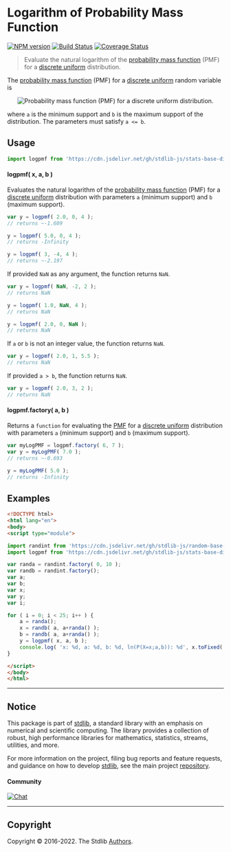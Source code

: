 <!--

@license Apache-2.0

Copyright (c) 2018 The Stdlib Authors.

Licensed under the Apache License, Version 2.0 (the "License");
you may not use this file except in compliance with the License.
You may obtain a copy of the License at

   http://www.apache.org/licenses/LICENSE-2.0

Unless required by applicable law or agreed to in writing, software
distributed under the License is distributed on an "AS IS" BASIS,
WITHOUT WARRANTIES OR CONDITIONS OF ANY KIND, either express or implied.
See the License for the specific language governing permissions and
limitations under the License.

-->

# Logarithm of Probability Mass Function

[![NPM version][npm-image]][npm-url] [![Build Status][test-image]][test-url] [![Coverage Status][coverage-image]][coverage-url] <!-- [![dependencies][dependencies-image]][dependencies-url] -->

> Evaluate the natural logarithm of the [probability mass function][pmf] (PMF) for a [discrete uniform][discrete-uniform-distribution] distribution.

<section class="intro">

The [probability mass function][pmf] (PMF) for a [discrete uniform][discrete-uniform-distribution] random variable is

<!-- <equation class="equation" label="eq:discrete_uniform_pmf" align="center" raw="P(X=x;a,b)=\begin{cases} \frac{1}{b - a + 1} & \text{for } x \in \{ a, \ldots, b \} \\ 0 & \text{otherwise} \end{cases}" alt="Probability mass function (PMF) for a discrete uniform distribution."> -->

<div class="equation" align="center" data-raw-text="P(X=x;a,b)=\begin{cases} \frac{1}{b - a + 1} &amp; \text{for } x \in \{ a, \ldots, b \} \\ 0 &amp; \text{otherwise} \end{cases}" data-equation="eq:discrete_uniform_pmf">
    <img src="https://cdn.jsdelivr.net/gh/stdlib-js/stdlib@591cf9d5c3a0cd3c1ceec961e5c49d73a68374cb/lib/node_modules/@stdlib/stats/base/dists/discrete-uniform/logpmf/docs/img/equation_discrete_uniform_pmf.svg" alt="Probability mass function (PMF) for a discrete uniform distribution.">
    <br>
</div>

<!-- </equation> -->

where `a` is the minimum support and `b` is the maximum support of the distribution. The parameters must satisfy `a <= b`.

</section>

<!-- /.intro -->



<section class="usage">

## Usage

```javascript
import logpmf from 'https://cdn.jsdelivr.net/gh/stdlib-js/stats-base-dists-discrete-uniform-logpmf@esm/index.mjs';
```

#### logpmf( x, a, b )

Evaluates the natural logarithm of the [probability mass function][pmf] (PMF) for a [discrete uniform][discrete-uniform-distribution] distribution with parameters `a` (minimum support) and `b` (maximum support).

```javascript
var y = logpmf( 2.0, 0, 4 );
// returns ~-1.609

y = logpmf( 5.0, 0, 4 );
// returns -Infinity

y = logpmf( 3, -4, 4 );
// returns ~-2.197
```

If provided `NaN` as any argument, the function returns `NaN`.

```javascript
var y = logpmf( NaN, -2, 2 );
// returns NaN

y = logpmf( 1.0, NaN, 4 );
// returns NaN

y = logpmf( 2.0, 0, NaN );
// returns NaN
```

If `a` or `b` is not an integer value, the function returns `NaN`.

```javascript
var y = logpmf( 2.0, 1, 5.5 );
// returns NaN
```

If provided `a > b`, the function returns `NaN`.

```javascript
var y = logpmf( 2.0, 3, 2 );
// returns NaN
```

#### logpmf.factory( a, b )

Returns a `function` for evaluating the [PMF][pmf] for a [discrete uniform][discrete-uniform-distribution] distribution with parameters `a` (minimum support) and `b` (maximum support).

```javascript
var myLogPMF = logpmf.factory( 6, 7 );
var y = myLogPMF( 7.0 );
// returns ~-0.693

y = myLogPMF( 5.0 );
// returns -Infinity
```

</section>

<!-- /.usage -->

<section class="examples">

## Examples

<!-- eslint no-undef: "error" -->

```html
<!DOCTYPE html>
<html lang="en">
<body>
<script type="module">

import randint from 'https://cdn.jsdelivr.net/gh/stdlib-js/random-base-discrete-uniform@esm/index.mjs';
import logpmf from 'https://cdn.jsdelivr.net/gh/stdlib-js/stats-base-dists-discrete-uniform-logpmf@esm/index.mjs';

var randa = randint.factory( 0, 10 );
var randb = randint.factory();
var a;
var b;
var x;
var y;
var i;

for ( i = 0; i < 25; i++ ) {
    a = randa();
    x = randb( a, a+randa() );
    b = randb( a, a+randa() );
    y = logpmf( x, a, b );
    console.log( 'x: %d, a: %d, b: %d, ln(P(X=x;a,b)): %d', x.toFixed( 4 ), a.toFixed( 4 ), b.toFixed( 4 ), y.toFixed( 4 ) );
}

</script>
</body>
</html>
```

</section>

<!-- /.examples -->

<!-- Section for related `stdlib` packages. Do not manually edit this section, as it is automatically populated. -->

<section class="related">

</section>

<!-- /.related -->

<!-- Section for all links. Make sure to keep an empty line after the `section` element and another before the `/section` close. -->


<section class="main-repo" >

* * *

## Notice

This package is part of [stdlib][stdlib], a standard library with an emphasis on numerical and scientific computing. The library provides a collection of robust, high performance libraries for mathematics, statistics, streams, utilities, and more.

For more information on the project, filing bug reports and feature requests, and guidance on how to develop [stdlib][stdlib], see the main project [repository][stdlib].

#### Community

[![Chat][chat-image]][chat-url]

---

## Copyright

Copyright &copy; 2016-2022. The Stdlib [Authors][stdlib-authors].

</section>

<!-- /.stdlib -->

<!-- Section for all links. Make sure to keep an empty line after the `section` element and another before the `/section` close. -->

<section class="links">

[npm-image]: http://img.shields.io/npm/v/@stdlib/stats-base-dists-discrete-uniform-logpmf.svg
[npm-url]: https://npmjs.org/package/@stdlib/stats-base-dists-discrete-uniform-logpmf

[test-image]: https://github.com/stdlib-js/stats-base-dists-discrete-uniform-logpmf/actions/workflows/test.yml/badge.svg?branch=main
[test-url]: https://github.com/stdlib-js/stats-base-dists-discrete-uniform-logpmf/actions/workflows/test.yml?query=branch:main

[coverage-image]: https://img.shields.io/codecov/c/github/stdlib-js/stats-base-dists-discrete-uniform-logpmf/main.svg
[coverage-url]: https://codecov.io/github/stdlib-js/stats-base-dists-discrete-uniform-logpmf?branch=main

<!--

[dependencies-image]: https://img.shields.io/david/stdlib-js/stats-base-dists-discrete-uniform-logpmf.svg
[dependencies-url]: https://david-dm.org/stdlib-js/stats-base-dists-discrete-uniform-logpmf/main

-->

[chat-image]: https://img.shields.io/gitter/room/stdlib-js/stdlib.svg
[chat-url]: https://gitter.im/stdlib-js/stdlib/

[stdlib]: https://github.com/stdlib-js/stdlib

[stdlib-authors]: https://github.com/stdlib-js/stdlib/graphs/contributors

[umd]: https://github.com/umdjs/umd
[es-module]: https://developer.mozilla.org/en-US/docs/Web/JavaScript/Guide/Modules

[deno-url]: https://github.com/stdlib-js/stats-base-dists-discrete-uniform-logpmf/tree/deno
[umd-url]: https://github.com/stdlib-js/stats-base-dists-discrete-uniform-logpmf/tree/umd
[esm-url]: https://github.com/stdlib-js/stats-base-dists-discrete-uniform-logpmf/tree/esm

[pmf]: https://en.wikipedia.org/wiki/Probability_mass_function

[discrete-uniform-distribution]: https://en.wikipedia.org/wiki/Discrete_uniform_distribution

</section>

<!-- /.links -->
